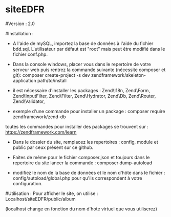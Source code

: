 # siteEDFR

#Version : 
2.0

#Installation :
- A l'aide de mySQL, importez la base de données à l'aide du fichier bdd.sql. L'utilisateur par défaut est "root" mais peut être modifié dans le fichier conf.php.
- Dans la console windows, placer vous dans le repertoire de votre serveur web puis rentrez la commande suivante (nécessite composer et git):
composer create-project -s dev zendframework/skeleton-application path/to/install

- il est nécessaire d'installer les packages :
Zend\I18n, 
Zend\Form, 
Zend\InputFilter, 
Zend\Filter, 
Zend\Hydrator, 
Zend\Db, 
Zend\Router, 
Zend\Validator, 

- exemple d'une commande pour installer un package :
composer require zendframework/zend-db

toutes les commandes pour installer des packages se trouvent sur : https://zendframework.com/learn

- Dans le dossier du site, remplacez les repertoires : 
config, module et public par ceux présent sur ce github.  

- Faites de même pour le fichier composer.json et toujours dans le repertoire du site lancer la commande :
composer dump-autoload

- modifiez le nom de la base de données et le nom d'hôte dans le fichier : config/autoload/global.php pour qu'ils correspondent à votre configuration.

#Utilisation :
Pour afficher le site, on utilise : Localhost/siteEDFR/public/album

(localhost change en fonction du nom d'hote virtuel que vous utiliserez)
